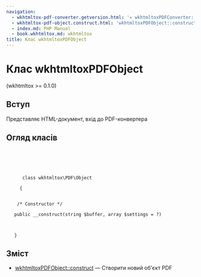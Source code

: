 ```yaml
---
navigation:
  - wkhtmltox-pdf-converter.getversion.html: '« wkhtmltoxPDFConverter::getVersion'
  - wkhtmltox-pdf-object.construct.html: 'wkhtmltoxPDFObject::construct »'
  - index.md: PHP Manual
  - book.wkhtmltox.md: wkhtmltox
title: Клас wkhtmltoxPDFObject
---
```

# Клас wkhtmltoxPDFObject

(wkhtmltox >= 0.1.0)

## Вступ

Представляє HTML-документ, вхід до PDF-конвертера

## Огляд класів

```synopsis



    
     
      class wkhtmltox\PDF\Object
     
     {


    /* Constructor */
    
   public __construct(string $buffer, array $settings = ?)


   
   }
```

## Зміст

-   [wkhtmltoxPDFObject::construct](wkhtmltox-pdf-object.construct.html) — Створити новий об'єкт PDF
